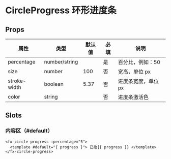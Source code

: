 # CircleProgress 环形进度条

## Props

| 属性         | 类型          | 默认值 | 必填 | 说明                |
| ------------ | ------------- | ------ | ---- | ------------------- |
| percentage   | number/string |        | 是   | 百分比，例如：50    |
| size         | number        | 100    | 否   | 宽高，单位 px       |
| stroke-width | boolean       | 5.37   | 否   | 进度条宽度，单位 px |
| color        | string        |        | 否   | 进度条激活色        |

## Slots

### 内容区（#default）

```
<fx-circle-progress :percentage="5">
  <template #default="{ progress }"> 已抢{{ progress }} </template>
</fx-circle-progress>
```

